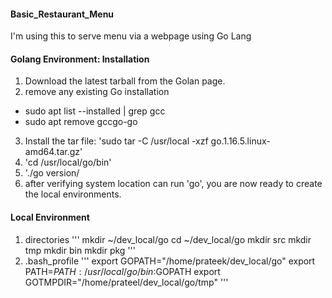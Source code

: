 #### Basic_Restaurant_Menu
I'm using this to serve menu via a webpage using Go Lang

#### Golang Environment: Installation 
1. Download the latest tarball from the Golan page. 
2. remove any existing Go installation
  * sudo apt list --installed | grep gcc
  * sudo apt remove gccgo-go 
3. Install the tar file: 'sudo tar -C /usr/local -xzf go.1.16.5.linux-amd64.tar.gz'
4. 'cd /usr/local/go/bin'
5. './go version/
6. after verifying system location can run 'go', you are now ready to create the local environments. 

#### Local Environment 
1. directories 
'''
mkdir ~/dev_local/go
cd ~/dev_local/go
mkdir src
mkdir tmp
mkdir bin
mkdir pkg
'''
2. .bash_profile
'''
export GOPATH="/home/prateek/dev_local/go"
export PATH=$PATH:/usr/local/go/bin:$GOPATH
export GOTMPDIR="/home/prateel/dev_local/go/tmp"
'''

